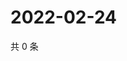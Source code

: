 # 2022-02-24

共 0 条

<!-- BEGIN WEIBO -->
<!-- 最后更新时间 Thu Feb 24 2022 11:00:42 GMT+0800 (China Standard Time) -->

<!-- END WEIBO -->
